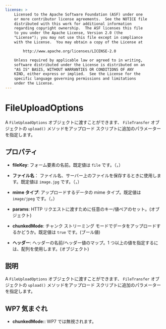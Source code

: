```yaml
---
license: >
    Licensed to the Apache Software Foundation (ASF) under one
    or more contributor license agreements.  See the NOTICE file
    distributed with this work for additional information
    regarding copyright ownership.  The ASF licenses this file
    to you under the Apache License, Version 2.0 (the
    "License"); you may not use this file except in compliance
    with the License.  You may obtain a copy of the License at

        http://www.apache.org/licenses/LICENSE-2.0

    Unless required by applicable law or agreed to in writing,
    software distributed under the License is distributed on an
    "AS IS" BASIS, WITHOUT WARRANTIES OR CONDITIONS OF ANY
    KIND, either express or implied.  See the License for the
    specific language governing permissions and limitations
    under the License.
---
```


# FileUploadOptions

A `FileUploadOptions` オブジェクトに渡すことができます、 `FileTransfer` オブジェクトの `upload()` メソッドをアップロード スクリプトに追加のパラメーターを指定します。

## プロパティ

*   **fileKey**: フォーム要素の名前。既定値は `file` です。（，）

*   **ファイル名**： ファイル名、サーバー上のファイルを保存するときに使用します。既定値は `image.jpg` です。（，）

*   **mime タイプ**: アップロードするデータの mime タイプ。既定値は `image/jpeg` です。（，）

*   **params**: HTTP リクエストに渡すために任意のキー/値ペアのセット。(オブジェクト)

*   **chunkedMode**: チャンク ストリーミング モードでデータをアップロードするかどうか。既定値は `true` です。(ブール値)

*   **ヘッダー**: ヘッダーの名前/ヘッダー値のマップ。1 つ以上の値を指定するには、配列を使用します。(オブジェクト)

## 説明

A `FileUploadOptions` オブジェクトに渡すことができます、 `FileTransfer` オブジェクトの `upload()` メソッドをアップロード スクリプトに追加のパラメーターを指定します。

## WP7 気まぐれ

*   **chunkedMode:**: WP7 では無視されます。